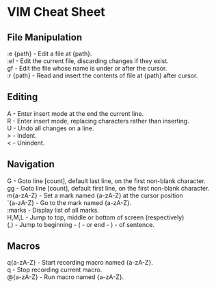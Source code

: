 # VIM Cheat Sheet

## File Manipulation

:e {path}     - Edit a file at {path}.  
:e!           - Edit the current file, discarding changes if they exist.  
gf            - Edit the file whose name is under or after the cursor.  
:r {path}     - Read and insert the contents of file at {path} after cursor.  

## Editing

A             - Enter insert mode at the end the current line.  
R             - Enter insert mode, replacing characters rather than inserting.  
U             - Undo all changes on a line.  
&gt;          - Indent.  
&lt;          - Unindent.  

## Navigation

G             - Goto line [count], default last line, on the first non-blank character.  
gg            - Goto line [count], default first line, on the first non-blank character.  
m{a-zA-Z}     - Set a mark named {a-zA-Z} at the cursor position  
\`{a-zA-Z}     - Go to the mark named {a-zA-Z}.  
:marks        - Display list of all marks.  
H,M,L         - Jump to top, middle or bottom of screen (respectively)  
(,)           - Jump to beginning - ( - or end - ) - of sentence.  

## Macros

q{a-zA-Z}     - Start recording macro named {a-zA-Z}.  
q             - Stop recording current macro.  
@{a-zA-Z}     - Run macro named {a-zA-Z}.  
